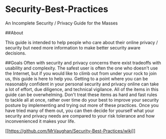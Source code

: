 # Security-Best-Practices
An Incomplete Security / Privacy Guide for the Masses

##About

This guide is intended to help people who care about their online privacy / security but need more information to make better security aware decisions.

##Goals
Often with security and privacy concerns there exist tradeoffs with usability and complexity. The safest user is often the one who doesn't use the Internet, but if you would like to climb out from under your rock to join us, this guide is here to help you. Getting to a point where you can be reasonably confident in your personal security and privacy online can take a lot of effort, due diligence, and technical vigilance. All of the items in this guide can be overwhelming. Don't treat these items as hard and fast rules to tackle all at once, rather over time do your best to improve your security posture by implementing and trying out more of these practices. Once you have tried many of them out, you can then decide for yourself what your security and privacy needs are compared to your risk tolerance and how inconvenienced it makes your life.

[[https://github.com/MrVaughan/Security-Best-Practices/wiki]]
